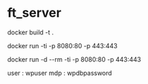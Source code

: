 # ft_server

 docker build -t <name> . 
 
 docker run  -ti -p 8080:80 -p 443:443 <name> 
 
 docker run -d --rm -ti -p 8080:80 -p 443:443 <name> 
 
 
 user : wpuser
 mdp  : wpdbpassword
